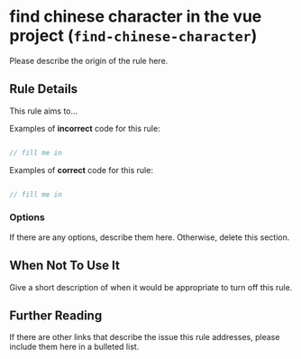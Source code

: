 # find chinese character in the vue project (`find-chinese-character`)

Please describe the origin of the rule here.

## Rule Details

This rule aims to...

Examples of **incorrect** code for this rule:

```js

// fill me in

```

Examples of **correct** code for this rule:

```js

// fill me in

```

### Options

If there are any options, describe them here. Otherwise, delete this section.

## When Not To Use It

Give a short description of when it would be appropriate to turn off this rule.

## Further Reading

If there are other links that describe the issue this rule addresses, please include them here in a bulleted list.
